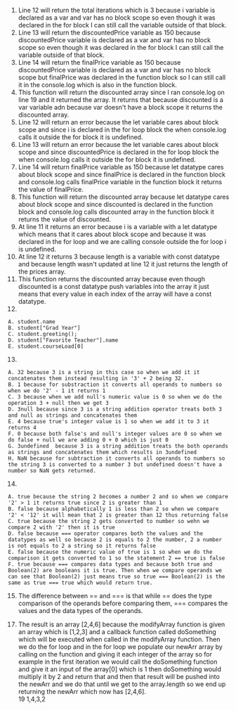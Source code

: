 1. Line 12 will return the total iterations which is 3 because i variable is declared as a var and var has no block scope so even though it was declared in the for block I can still call the variable outside of that block.
2. Line 13 will return the discountedPrice variable as 150 because discountedPrice variable is declared as a var and var has no block scope so even though it was declared in the for block I can still call the variable outside of that block.
3. Line 14 will return the finalPrice variable as 150 because discountedPrice variable is declared as a var and var has no block scope but finalPrice was declared in the function block so I can still call it in the console.log which is also in the function block.
4. This function will return the discounted array since I ran console.log on line 19 and it returned the array. It returns that because discounted is a var variable adn because var doesn't have a block scope it returns the discounted array.
5. Line 12 will return an error because the let variable cares about block scope and since i is declared in the for loop block the when console.log calls it outside the for block it is undefined.
6. Line 13 will return an error because the let variable cares about block scope and since discountedPrice is declared in the for loop block the when console.log calls it outside the for block it is undefined.
7. Line 14 will return finalPrice variable as 150 because let datatype cares about block scope and since finalPrice is declared in the function block and console.log calls finalPrice variable in the function block it returns the value of finalPrice.
8. This function will return the discounted array because let datatype cares about block scope and since discounted is declared in the function block and console.log calls discounted array in the function block it returns the value of discounted.
9. At line 11 it returns an error because i is a variable with a let datatype which means that it cares about block scope and because it was declared in the for loop and we are calling console outside the for loop i is undefined.
10. At line 12 it returns 3 because length is a variable with const datatype and because length wasn't updated at line 12 it just returns the length of the prices array.
11. This function returns the discounted array because even though discounted is a const datatype push variables into the array it just means that every value in each index of the array will have a const datatype.
12.  <br>
    A. student.name
    B. student["Grad Year"]
    C. student.greeting();
    D. student["Favorite Teacher"].name
    E. student.courseLoad[0]
13.  <br>
    A. 32 because 3 is a string in this case so when we add it it concatenates them instead resulting in '3' + 2 being 32.
    B. 1 because for substraction it converts all operands to numbers so when we do '2' - 1 it returns 1
    C. 3 because when we add null's numeric value is 0 so when we do the operation 3 + null then we get 3
    D. 3null because since 3 is a string addition operator treats both 3 and null as strings and concatenates them
    E. 4 because true's integer value is 1 so when we add it to 3 it returns 4 
    F. 0 because both false's and null's integer values are 0 so when we do false + null we are adding 0 + 0 which is just 0 
    G. 3undefined  because 3 is a string addition treats the both operands as strings and concatenates them which results in 3undefined
    H. NaN because for subtraction it converts all operands to numbers so the string 3 is converted to a number 3 but undefined doesn't have a number so NaN gets returned. 
14.  <br>
    A. true because the string 2 becomes a number 2 and so when we compare '2' > 1 it returns true since 2 is greater than 1 
    B. false because alphabetically 1 is less than 2 so when we compare '2' < '12' it will mean that 2 is greater than 12 thus returning false
    C. true because the string 2 gets converted to number so wehn we compare 2 with '2' then it is true 
    D. false because === operator compares both the values and the datatypes as well so because 2 is equals to 2 the number, 2 a number is not equals to 2 a string so it returns false
    E. false because the numeric value of true is 1 so when we do the comparison it gets converted to 1 so the statement 2 == true is false
    F. true because === compares data types and because both true and Boolean(2) are booleans it is true. Then when we compare operands we can see that Boolean(2) just means true so true === Boolean(2) is the same as true === true which would return true.
15. The difference between == and === is that while == does the type comparison of the operands before comparing them, === compares the values and the data types of the operands. <br>
17) The result is an array [2,4,6] because the modifyArray function is given an array which is [1,2,3] and a callback function called doSomething which will be executed when called in the modifyArray function. Then we do the for loop and in the for loop we populate our newArr array by calling on the function and giving it each integer of the array so for example in the first iteration we would call the doSomething function and give it an input of the array[0] which is 1 then doSomething would multiply it by 2 and return that and then that result will be pushed into the newArr and we do that until we get to the array.length so we end up returning the newArr which now has [2,4,6]. <br>
19 1,4,3,2